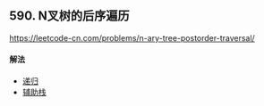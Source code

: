 ## 590. N叉树的后序遍历

https://leetcode-cn.com/problems/n-ary-tree-postorder-traversal/


#### 解法  

* [递归](_1.py)
* [辅助栈](_2.py)



